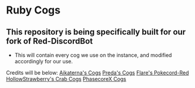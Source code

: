 # Ruby Cogs

## This repository is being specifically built for our fork of Red-DiscordBot
- This will contain every cog we use on the instance, and modified accordingly for our use.

Credits will be below:
[Aikaterna's Cogs](https://github.com/aikaterna/aikaterna-cogs)
[Preda's Cogs](https://github.com/PredaaA/predacogs)
[Flare's Pokecord-Red](https://github.com/flaree/pokecord-red)
[HollowStrawberry's Crab Cogs](https://github.com/hollowstrawberry/crab-cogs)
[PhasecoreX Cogs](https://github.com/PhasecoreX/PCXCogs?tab=readme-ov-file)